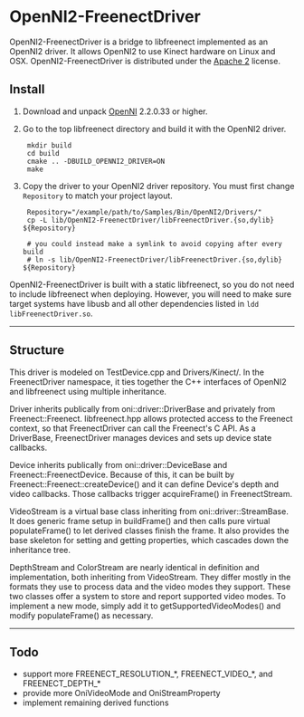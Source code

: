 OpenNI2-FreenectDriver
======================

OpenNI2-FreenectDriver is a bridge to libfreenect implemented as an OpenNI2 driver.
It allows OpenNI2 to use Kinect hardware on Linux and OSX.
OpenNI2-FreenectDriver is distributed under the [Apache 2](https://github.com/OpenKinect/libfreenect/blob/master/APACHE20) license.

Install
-------
1. Download and unpack [OpenNI](http://structure.io/openni) 2.2.0.33 or higher.
2. Go to the top libfreenect directory and build it with the OpenNI2 driver.

        mkdir build
        cd build
        cmake .. -DBUILD_OPENNI2_DRIVER=ON
        make

3. Copy the driver to your OpenNI2 driver repository. You must first change `Repository` to match your project layout.

        Repository="/example/path/to/Samples/Bin/OpenNI2/Drivers/"
        cp -L lib/OpenNI2-FreenectDriver/libFreenectDriver.{so,dylib} ${Repository}
        
        # you could instead make a symlink to avoid copying after every build
        # ln -s lib/OpenNI2-FreenectDriver/libFreenectDriver.{so,dylib} ${Repository}

OpenNI2-FreenectDriver is built with a static libfreenect, so you do not need to include libfreenect when deploying.
However, you will need to make sure target systems have libusb and all other dependencies listed in `ldd libFreenectDriver.so`.

__________________________________________________

Structure
---------
This driver is modeled on TestDevice.cpp and Drivers/Kinect/.
In the FreenectDriver namespace, it ties together the C++ interfaces of OpenNI2 and libfreenect using multiple inheritance.

Driver inherits publically from oni::driver::DriverBase and privately from Freenect::Freenect.
libfreenect.hpp allows protected access to the Freenect context, so that FreenectDriver can call the Freenect's C API.
As a DriverBase, FreenectDriver manages devices and sets up device state callbacks.

Device inherits publically from oni::driver::DeviceBase and Freenect::FreenectDevice.
Because of this, it can be built by Freenect::Freenect::createDevice() and it can define Device's depth and video callbacks.
Those callbacks trigger acquireFrame() in FreenectStream.

VideoStream is a virtual base class inheriting from oni::driver::StreamBase.
It does generic frame setup in buildFrame() and then calls pure virtual populateFrame() to let derived classes finish the frame.
It also provides the base skeleton for setting and getting properties, which cascades down the inheritance tree.

DepthStream and ColorStream are nearly identical in definition and implementation, both inheriting from VideoStream.
They differ mostly in the formats they use to process data and the video modes they support.
These two classes offer a system to store and report supported video modes.
To implement a new mode, simply add it to getSupportedVideoModes() and modify populateFrame() as necessary.

__________________________________________________

Todo
----
* support more FREENECT_RESOLUTION_\*, FREENECT_VIDEO_\*, and FREENECT_DEPTH_\*
* provide more OniVideoMode and OniStreamProperty
* implement remaining derived functions
